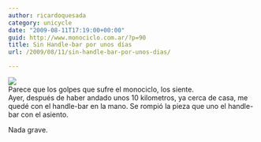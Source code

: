 ```yaml
---
author: ricardoquesada
category: unicycle
date: "2009-08-11T17:19:00+00:00"
guid: http://www.monociclo.com.ar/?p=90
title: Sin Handle-bar por unos días
url: /2009/08/11/sin-handle-bar-por-unos-dias/

---
```

[![](/wp-content/uploads/2009/08/564fb-img_3899.jpg?w=300)](/wp-content/uploads/2009/08/564fb-img_3899.jpg)  
Parece que los golpes que sufre el monociclo, los siente.  
Ayer, después de haber andado unos 10 kilometros, ya cerca de casa, me quedé con el handle-bar en la mano. Se rompió la pieza que uno el handle-bar con el asiento.

Nada grave.
